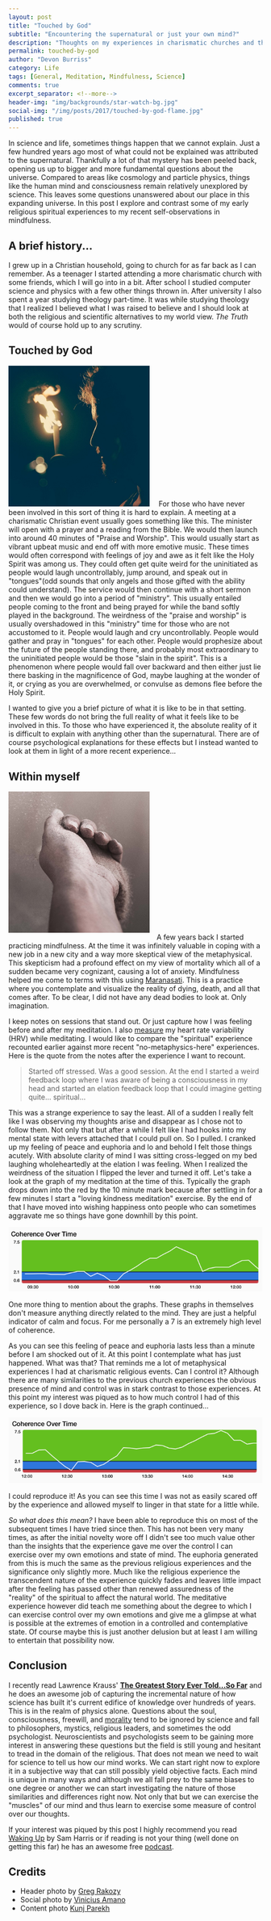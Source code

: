 ```yaml
---
layout: post
title: "Touched by God"
subtitle: "Encountering the supernatural or just your own mind?"
description: "Thoughts on my experiences in charismatic churches and the stillness of my own mind."
permalink: touched-by-god
author: "Devon Burriss"
category: Life
tags: [General, Meditation, Mindfulness, Science]
comments: true
excerpt_separator: <!--more-->
header-img: "img/backgrounds/star-watch-bg.jpg"
social-img: "/img/posts/2017/touched-by-god-flame.jpg"
published: true
---
```


In science and life, sometimes things happen that we cannot explain. Just a few hundred years ago most of what could not be explained was attributed to the supernatural. Thankfully a lot of that mystery has been peeled back, opening us up to bigger and more fundamental questions about the universe. Compared to areas like cosmology and particle physics, things like the human mind and consciousness remain relatively unexplored by science. This leaves some questions unanswered about our place in this expanding universe. In this post I explore and contrast some of my early religious spiritual experiences to my recent self-observations in mindfulness.

<!--more-->

## A brief history...

I grew up in a Christian household, going to church for as far back as I can remember. As a teenager I started attending a more charismatic church with some friends, which I will go into in a bit. After school I studied computer science and physics with a few other things thrown in. After university I also spent a year studying theology part-time. It was while studying theology that I realized I believed what I was raised to believe and I should look at both the religious and scientific alternatives to my world view. *The Truth* would of course hold up to any scrutiny.

## Touched by God

<img src="../img/posts/2017/touched-by-god-flame.jpg" alt="Fire" class="img-rounded pull-left" width="280" style="margin-right: 1em;">
For those who have never been involved in this sort of thing it is hard to explain. A meeting at a charismatic Christian event usually goes something like this. The minister will open with a prayer and a reading from the Bible. We would then launch into around 40 minutes of "Praise and Worship". This would usually start as vibrant upbeat music and end off with more emotive music. These times would often correspond with feelings of joy and awe as it felt like the Holy Spirit was among us. They could often get quite weird for the uninitiated as people would laugh uncontrollably, jump around, and speak out in "tongues"(odd sounds that only angels and those gifted with the ability could understand). The service would then continue with a short sermon and then we would go into a period of "ministry". This usually entailed people coming to the front and being prayed for while the band softly played in the background. The weirdness of the "praise and worship" is usually overshadowed in this "ministry" time for those who are not accustomed to it. People would laugh and cry uncontrollably. People would gather and pray in "tongues" for each other. People would prophesize about the future of the people standing there, and probably most extraordinary to the uninitiated people would be those "slain in the spirit". This is a phenomenon where people would fall over backward and then either just lie there basking in the magnificence of God, maybe laughing at the wonder of it, or crying as you are overwhelmed, or convulse as demons flee before the Holy Spirit.

I wanted to give you a brief picture of what it is like to be in that setting. These few words do not bring the full reality of what it feels like to be involved in this. To those who have experienced it, the absolute reality of it is difficult to explain with anything other than the supernatural. There are of course psychological explanations for these effects but I instead wanted to look at them in light of a more recent experience...

## Within myself

<img src="../img/posts/2017/sand-hand.jpg" alt="Sand hand" class="img-rounded pull-left" width="280" style="margin-right: 1em;margin-bottom: 1em;">A few years back I started practicing mindfulness. At the time it was infinitely valuable in coping with a new job in a new city and a way more skeptical view of the metaphysical. This skepticism had a profound effect on my view of mortality which all of a sudden became very cognizant, causing a lot of anxiety. Mindfulness helped me come to terms with this using [Maranasati](https://en.wikipedia.org/wiki/Maranasati). This is a practice where you contemplate and visualize the reality of dying, death, and all that comes after. To be clear, I did not have any dead bodies to look at. Only imagination.

I keep notes on sessions that stand out. Or just capture how I was feeling before and after my meditation. I also [measure](https://www.heartmath.com/science/) my heart rate variability (HRV) while meditating. 
I would like to compare the "spiritual" experience recounted earlier against more recent "no-metaphysics-here" experiences. Here is the quote from the notes after the experience I want to recount.

> Started off stressed. Was a good session. At the end I started a weird feedback loop where I was aware of being a consciousness in my head and started an elation feedback loop that I could imagine getting quite... spiritual...

This was a strange experience to say the least. All of a sudden I really felt like I was observing my thoughts arise and disappear as I chose not to follow them. Not only that but after a while I felt like I had hooks into my mental state with levers attached that I could pull on. So I pulled. I cranked up my feeling of peace and euphoria and lo and behold I felt those things acutely. With absolute clarity of mind I was sitting cross-legged on my bed laughing wholeheartedly at the elation I was feeling. When I realized the weirdness of the situation I flipped the lever and turned it off. Let's take a look at the graph of my meditation at the time of this. Typically the graph drops down into the red by the 10 minute mark because after settling in for a few minutes I start a "loving kindness meditation" exercise. By the end of that I have moved into wishing happiness onto people who can sometimes aggravate me so things have gone downhill by this point.

![Meditation Results 1](/img/posts/2017/meditation-results1.png)

One more thing to mention about the graphs. These graphs in themselves don't measure anything directly related to the mind. They are just a helpful indicator of calm and focus. For me personally a 7 is an extremely high level of coherence.

As you can see this feeling of peace and euphoria lasts less than a minute before I am shocked out of it. At this point I contemplate what has just happened. What was that? That reminds me a lot of metaphysical experiences I had at charismatic religious events. Can I control it? Although there are many similarities to the previous church experiences the obvious presence of mind and control was in stark contrast to those experiences. At this point my interest was piqued as to how much control I had of this experience, so I dove back in. Here is the graph continued...

![Meditation Results 2](/img/posts/2017/meditation-results2.png)

I could reproduce it! As you can see this time I was not as easily scared off by the experience and allowed myself to linger in that state for a little while.

*So what does this mean?* I have been able to reproduce this on most of the subsequent times I have tried since then. This has not been very many times, as after the initial novelty wore off I didn't see too much value other than the insights that the experience gave me over the control I can exercise over my own emotions and state of mind. The euphoria generated from this is much the same as the previous religious experiences and the significance only slightly more. Much like the religious experience the transcendent nature of the experience quickly fades and leaves little impact after the feeling has passed other than renewed assuredness of the "reality" of the spiritual to affect the natural world. The meditative experience however did teach me something about the degree to which I can exercise control over my own emotions and give me a glimpse at what is possible at the extremes of emotion in a controlled and contemplative state. Of course maybe this is just another delusion but at least I am willing to entertain that possibility now.

## Conclusion

I recently read Lawrence Krauss' **[The Greatest Story Ever Told...So Far](http://www.simonandschuster.co.uk/books/The-Greatest-Story-Ever-Told-So-Far/Lawrence-Krauss/9781471158377)** and he does an awesome job of capturing the incremental nature of how science has built it's current edifice of knowledge over hundreds of years. This is in the realm of physics alone. Questions about the soul, consciousness, freewill, and [morality](/moral-behavior-is-rewarded) tend to be ignored by science and fall to philosophers, mystics, religious leaders, and sometimes the odd psychologist. Neuroscientists and psychologists seem to be gaining more interest in answering these questions but the field is still young and hesitant to tread in the domain of the religious. That does not mean we need to wait for science to tell us how our mind works. We can start right now to explore it in a subjective way that can still possibly yield objective facts. Each mind is unique in many ways and although we all fall prey to the same biases to one degree or another we can start investigating the nature of those similarities and differences right now. Not only that but we can exercise the "muscles" of our mind and thus learn to exercise some measure of control over our thoughts.

If your interest was piqued by this post I highly recommend you read [Waking Up](https://www.samharris.org/waking-up) by Sam Harris or if reading is not your thing (well done on getting this far) he has an awesome free [podcast](https://www.samharris.org/podcast).

## Credits

- Header photo by [Greg Rakozy](https://unsplash.com/@grakozy)
- Social photo by [Vinicius Amano](https://unsplash.com/@viniciusamano)
- Content photo [Kunj Parekh](https://unsplash.com/@kunjparekh)